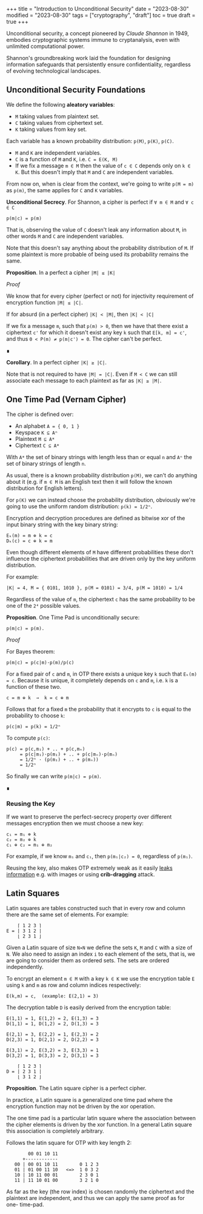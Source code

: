 +++
title = "Introduction to Unconditional Security"
date = "2023-08-30"
modified = "2023-08-30"
tags = ["cryptography", "draft"]
toc = true
draft = true
+++

Unconditional security, a concept pioneered by *Claude Shannon* in 1949,
embodies cryptographic systems immune to cryptanalysis, even with unlimited
computational power.

Shannon's groundbreaking work laid the foundation for designing information
safeguards that persistently ensure confidentiality, regardless of evolving
technological landscapes.


## Unconditional Security Foundations

We define the following **aleatory variables**:
- `M` taking values from plaintext set.
- `C` taking values from ciphertext set.
- `K` taking values from key set.

Each variable has a known probability distribution: `p(M)`, `p(K)`, `p(C)`.

- `M` and `K` are independent variables.
- `C` is a function of `M` and `K`, i.e. `C = E(K, M)`
- If we fix a message `m ∈ M` then the value of `c ∈ C` depends only on `k ∈ K`.
  But this doesn't imply that `M` and `C` are independent variables.

From now on, when is clear from the context, we're going to write `p(M = m)` as
`p(m)`, the same applies for `C` and `K` variables.

**Unconditional Secrecy**. For Shannon, a cipher is perfect if `∀ m ∈ M` and `∀ c ∈ C`

    p(m|c) = p(m)

That is, observing the value of `C` doesn't leak any information about `M`, in
other words `M` and `C` are independent variables.

Note that this doesn't say anything about the probability distribution of `M`.
If some plaintext is more probable of being used its probability remains the
same.

**Proposition**. In a perfect a cipher `|M| ≤ |K|`

*Proof*

We know that for every cipher (perfect or not) for injectivity requirement of
encryption function `|M| ≤ |C|`.

If for absurd (in a perfect cipher) `|K| < |M|`, then `|K| < |C|`

If we fix a message `m`, such that `p(m) > 0`, then we have that there exist a
ciphertext `c'` for which it doesn't exist any key `k` such that `E[k, m] = c'`,
and thus `0 < P(m) ≠ p(m|c') = 0`. The cipher can't be perfect. 

∎

**Corollary**. In a perfect cipher `|K| ≥ |C|`.

Note that is not required to have `|M| = |C|`. Even if `M < C` we can still
associate each message to each plaintext as far as `|K| ≥ |M|`.


## One Time Pad (Vernam Cipher)

The cipher is defined over:
- An alphabet `A = { 0, 1 }`
- Keyspace `K ⊆ Aⁿ`
- Plaintext `M ⊆ A*`
- Ciphertext `C ⊆ A*`

With `A*` the set of binary strings with length less than or equal `n` and `Aⁿ`
the set of binary strings of length `n`.

As usual, there is a known probability distribution `p(M)`, we can't do anything
about it (e.g. if `m ∈ M` is an English text then it will follow the known
distribution for English letters).

For `p(K)` we can instead choose the probability distribution, obviously we're
going to use the uniform random distribution: `p(k) = 1/2ⁿ`.

Encryption and decryption procedures are defined as bitwise xor of the input
binary string with the key binary string:

    Eₖ(m) = m ⊕ k = c
    Dₖ(c) = c ⊕ k = m

Even though different elements of `M` have different probabilities these don't
influence the ciphertext probabilities that are driven only by the key uniform
distribution.

For example:

    |K| = 4, M = { 0101, 1010 }, p(M = 0101) = 3/4, p(M = 1010) = 1/4

Regardless of the value of `m`, the ciphertext `c` has the same probability to
be one of the `2⁴` possible values.

**Proposition**. One Time Pad is unconditionally secure:

    p(m|c) = p(m).

*Proof*

For Bayes theorem:

    p(m|c) = p(c|m)·p(m)/p(c)

For a fixed pair of `c` and `m`, in OTP there exists a unique key `k` such that
`Eₖ(m) = c`. Because it is unique, it completely depends on `c` and `m`, i.e.
`k` is a function of these two.

    c = m ⊕ k  →  k = c ⊕ m

Follows that for a fixed `m` the probability that it encrypts to `c` is equal to
the probability to choose `k`:

    p(c|m) = p(k) = 1/2ⁿ
        
To compute `p(c)`:

    p(c) = p(c,m₁) + .. + p(c,mₙ)
         = p(c|m₁)·p(m₁) + .. + p(c|mₙ)·p(mₙ)
         = 1/2ⁿ · (p(m₁) + .. + p(mₙ))
         = 1/2ⁿ

So finally we can write `p(m|c) = p(m)`.

∎

### Reusing the Key

If we want to preserve the perfect-secrecy property over different messages
encryption then we must choose a new key:

    c₁ = m₁ ⊕ k
    c₂ = m₂ ⊕ k
    c₁ ⊕ c₂ = m₁ ⊕ m₂

For example, if we know `m₁` and `c₁`, then `p(m₁|c₂) = 0`, regardless of `p(m₁)`.

Reusing the key, also makes OTP extremely weak as it easily
[leaks information](https://crypto.stackexchange.com/questions/59/taking-advantage-of-one-time-pad-key-reuse)
e.g. with images or using **crib-dragging** attack.


## Latin Squares

Latin squares are tables constructed such that in every row and column there are
the same set of elements. For example:

        ⌈ 1 2 3 ⌉
    E = | 3 1 2 |
        ⌊ 2 3 1 ⌋

Given a Latin square of size `N⨯N` we define the sets `K`, `M` and `C` with a
size of `N`. We also need to assign an index `i` to each element of the sets,
that is, we are going to consider them as ordered sets. The sets are ordered
independently.

To encrypt an element `m ∈ M` with a key `k ∈ K` we use the encryption table `E`
using `k` and `m` as row and column indices respectively:

    E(k,m) = c,  (example: E(2,1) = 3)

The decryption table `D` is easily derived from the encryption table:

    E(1,1) = 1, E(1,2) = 2, E(1,3) = 3
    D(1,1) = 1, D(1,2) = 2, D(1,3) = 3

    E(2,1) = 3, E(2,2) = 1, E(2,3) = 2
    D(2,3) = 1, D(2,1) = 2, D(2,2) = 3

    E(3,1) = 2, E(3,2) = 3, E(3,3) = 1
    D(3,2) = 1, D(3,3) = 2, D(3,1) = 3

        ⌈ 1 2 3 ⌉
    D = | 2 3 1 |
        ⌊ 3 1 2 ⌋

**Proposition**. The Latin square cipher is a perfect cipher.

In practice, a Latin square is a generalized one time pad where the encryption
function may not be driven by the xor operation.

The one time pad is a particular latin square where the association between the
cipher elements is driven by the xor function. In a general Latin square this
association is completely arbitrary.

Follows the latin square for OTP with key length 2:

            00 01 10 11
          +------------
       00 | 00 01 10 11        0 1 2 3
       01 | 01 00 11 10   <=>  1 0 3 2
       10 | 10 11 00 01        2 3 0 1  
       11 | 11 10 01 00        3 2 1 0

As far as the key (the row index) is chosen randomly the ciphertext and the
plaintext are independent, and thus we can apply the same proof as for one-
time-pad.

